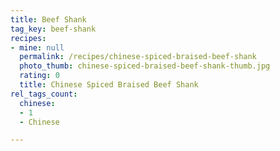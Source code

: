 ```yaml
---
title: Beef Shank
tag_key: beef-shank
recipes:
- mine: null
  permalink: /recipes/chinese-spiced-braised-beef-shank
  photo_thumb: chinese-spiced-braised-beef-shank-thumb.jpg
  rating: 0
  title: Chinese Spiced Braised Beef Shank
rel_tags_count:
  chinese:
  - 1
  - Chinese

---
```

